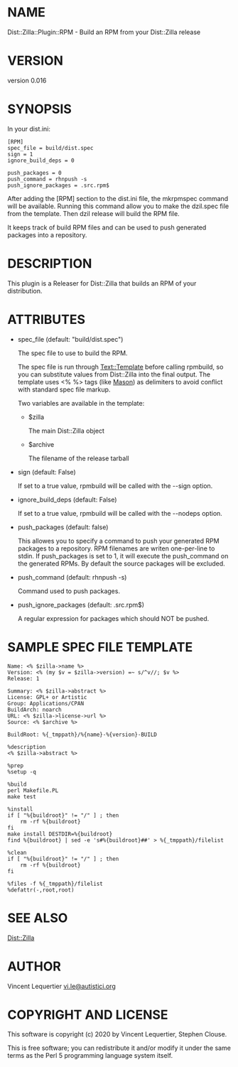 # NAME

Dist::Zilla::Plugin::RPM - Build an RPM from your Dist::Zilla release

# VERSION

version 0.016

# SYNOPSIS

In your dist.ini:

    [RPM]
    spec_file = build/dist.spec
    sign = 1
    ignore_build_deps = 0

    push_packages = 0
    push_command = rhnpush -s
    push_ignore_packages = .src.rpm$

After adding the \[RPM\] section to the dist.ini file, the mkrpmspec command will be available. Running this command allow you to make the dzil.spec file from the template. Then dzil release will build the RPM file.

It keeps track of build RPM files and can be used to push generated
packages into a repository.

# DESCRIPTION

This plugin is a Releaser for Dist::Zilla that builds an RPM of your
distribution.

# ATTRIBUTES

- spec\_file (default: "build/dist.spec")

    The spec file to use to build the RPM.

    The spec file is run through [Text::Template](https://metacpan.org/pod/Text%3A%3ATemplate) before calling
    rpmbuild, so you can substitute values from Dist::Zilla into the final output.
    The template uses <% %> tags (like [Mason](https://metacpan.org/pod/Mason)) as delimiters to avoid
    conflict with standard spec file markup.

    Two variables are available in the template:

    - $zilla

        The main Dist::Zilla object

    - $archive

        The filename of the release tarball

- sign (default: False)

    If set to a true value, rpmbuild will be called with the --sign option.

- ignore\_build\_deps (default: False)

    If set to a true value, rpmbuild will be called with the --nodeps option.

- push\_packages (default: false)

    This allowes you to specify a command to push your generated RPM packages to a
    repository.  RPM filenames are writen one-per-line to stdin. If push\_packages
    is set to 1, it will execute the push\_command on the generated RPMs. By default
    the source packages will be excluded.

- push\_command (default: rhnpush -s)

    Command used to push packages.

- push\_ignore\_packages (default: .src.rpm$)

    A regular expression for packages which should NOT be pushed.

# SAMPLE SPEC FILE TEMPLATE

    Name: <% $zilla->name %>
    Version: <% (my $v = $zilla->version) =~ s/^v//; $v %>
    Release: 1

    Summary: <% $zilla->abstract %>
    License: GPL+ or Artistic
    Group: Applications/CPAN
    BuildArch: noarch
    URL: <% $zilla->license->url %>
    Source: <% $archive %>
    
    BuildRoot: %{_tmppath}/%{name}-%{version}-BUILD
    
    %description
    <% $zilla->abstract %>
    
    %prep
    %setup -q
    
    %build
    perl Makefile.PL
    make test
    
    %install
    if [ "%{buildroot}" != "/" ] ; then
        rm -rf %{buildroot}
    fi
    make install DESTDIR=%{buildroot}
    find %{buildroot} | sed -e 's#%{buildroot}##' > %{_tmppath}/filelist
    
    %clean
    if [ "%{buildroot}" != "/" ] ; then
        rm -rf %{buildroot}
    fi
    
    %files -f %{_tmppath}/filelist
    %defattr(-,root,root)

# SEE ALSO

[Dist::Zilla](https://metacpan.org/pod/Dist%3A%3AZilla)

# AUTHOR

Vincent Lequertier <vi.le@autistici.org>

# COPYRIGHT AND LICENSE

This software is copyright (c) 2020 by Vincent Lequertier, Stephen Clouse.

This is free software; you can redistribute it and/or modify it under
the same terms as the Perl 5 programming language system itself.
